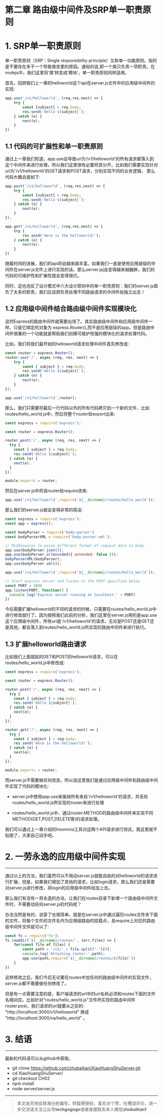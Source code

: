 # 第二章 路由级中间件及SRP单一职责原则

# 1. SRP单一职责原则

单一职责原则（SRP：Single responsibility principle）又称单一功能原则。指的是不要存在多于一个导致类变更的原因。通俗的说,即一个类只负责一项职责。在nodejs中，我们这里将‘类’转变成‘模块’，单一职责原则同样适用。

首先，回顾我们上一章的helloworld这个api在server.js文件中的应用级中间件的实现:

``` js
app.use('/v1/helloworld', (req,res,next) => {
    try {
        const {subject} = req.body;
        res.send(`Hello ${subject}`);
    } catch (e) {
        next(e);
    }
})
```

## 1.1 代码的可扩展性和单一职责原则
通过上一章我们知道，app.use会导致uri为‘/v1/helloworld'的所有请求都落入到这个中间件来进行处理，所以我们这里很有必要将其分开。比如我们需要实现针对uri为'/v1/helloworld'的GET请求和POST请求，分别实现不同的业务逻辑， 那么代码大概会是如下:

```js
app.post('/v1/helloworld', (req,res,next) => {
    try {
        const {subject} = req.body;
        res.send(`Hello ${subject}`);
    } catch (e) {
        next(e);
    }
});

app.get('/v1/helloworld', (req,res,next) => {
    try {
        res.send(`Here is the helloworld!`);
    } catch (e) {
        next(e);
    }
})
```
随着时间的进展，我们的api将会越来越丰富。如果我们一直是使用应用层级的中间件在server.js文件上进行实现的话，那么server.jsj会变得越来越臃肿，我们的代码的可维护性和扩展性就会变得很烂。

同时，这也违反了设计模式中六大设计原则中的单一职责原则：我们的server.js肩负了太多的职责，我们应该把负责处理不同路由请求的中间件给独立出去！

## 1.2 应用级中间件结合路由级中间件实现模块化

这时Express的路由中间件就需要出场了。其实路由级中间件和应用级中间件一样，只是它绑定的对象为 express.Router(),而不是应用层级的app。但是路由中间件很重的一个功能就是帮助我们创建可维护性强的模块化的请求处理代码。

比如，我们将我们最开始的helloworld请求处理中间件首先修改成:

```js
const router = express.Router();
router.use('/', async (req, res, next) => {
    try {
        const { subject } = req.body;
        res.send(`Hello ${subject}`);
    } catch (e) {
        next(e);
    }
});

app.use('/v1/helloworld',router);
```
那么，我们只需要将最后一行代码以外的所有代码拷贝到一个新的文件，比如routes/hello_world.js中，然后将整个router给export出来:
``` js
const express = require('express');

const router = express.Router();

router.post('/', async (req, res, next) => {
  try {
    const { subject } = req.body;
    res.send(`Hello ${subject}`);
  } catch (e) {
    next(e);
  }
});

module.exports = router;
```
然后在server.js中将该router给require进来:
```js
app.use('/v1/helloworld',require(`${__dirname}/routes/hello_world`));
```
那么我们的server.js就会变得非常的简洁:
``` js
const express = require('express');
const app = express();

const bodyParser = require('body-parser')
const bodyParserXML = require('body-parser-xml');

// Middlewares to parse different format of request data to body
app.use(bodyParser.json());
app.use(bodyParser.urlencoded({ extended: false }));
bodyParserXML(bodyParser);
app.use(bodyParser.xml());

app.use('/v1/helloworld',require(`${__dirname}/routes/hello_world`));

// Start express server and listen to the PORT specified below
const PORT = 3000
app.listen(PORT, function() {
  console.log('Express server running at localhost:' + PORT)
})
```
今后需要扩展helloworld的不同的请求的时候，只需要在routes/hello_world.js中进行修改就行了。因为按照我们此前的分析，我们这里在server.js用的是app.use这个应用级中间件，所有uri是'/v1/helloworld'的请求，无论是POST还是GET还是其他，都会落入到routes/hello_world.js所实现的路由中间件来进行执行。

## 1.3 扩展helloworld路由请求
比如我们上面提起的GET和POST的helloworld请求，可以在routes/hello_world.js中修改成:

``` js
const express = require('express');

const router = express.Router();

router.post('/', async (req, res, next) => {
  try {
    const { subject } = req.body;
    res.send(`Hello ${subject}`);
  } catch (e) {
    next(e);
  }
});

router.get('/', async (req, res, next) => {
  try {
    const { subject } = req.body;
    res.send(`Here is the helloworld!`);
  } catch (e) {
    next(e);
  }
});

module.exports = router;

```
而server.js不需要做任何改变。所以说这里我们是通过应用级中间件和路由级中间件实现了代码的模块化:

- server.js中使用app.use来接纳所有来自'/v1/helloworld'的请求，并丢给routes/hello_world.js所实现的router来进行处理

- routes/hello_world.js中，通过router.METHOD的路由级中间件来实现不同METHOD(GET,POST,DELETE等)的请求处理。

我们可以通过上一章介绍的Insomnia工具对这两个API请求进行测试，我这里就不贴图了，大家自己动手吧。

# 2. 一劳永逸的应用级中间件实现
---
通过以上的方法，我们虽然可以不用动server.js就能自由的对helloworld的请求进行扩展，但是，如果我们增加了其他的请求，比如login请求，那么我们还是需要对server.js进行修改，将login的应用级中间件给加上去。

那么我们有没有一劳永逸的办法，让我们在routes目录下新增一个路由级中间件文件时，不需要动任何server.js的代码呢？

办法当然是有的，说穿了也很简单。就是在server.js中通过遍历routes文件夹下面的文件，将每个文件的文件名作为应用级路由的挂载点，且require上对应的路由级中间件文件就可以了:

``` js
const fs = require('fs');
fs.readdir(`${__dirname}/routes/`, (err,files) => {
    for(const file of files) {
        const path = '/v1/' + file.split(".")[0];
        console.log('Attaching router:',path);
        app.use(path,require(`${__dirname}/routes/${file}`))
    }
})
```

这样修改之后，我们今后无论要在routes中加任何的路由级中间件的实现文件，server.js都不需要做任何修改了。

但是有一点需要注意的是，客户端请求的url中的uri名称必须和routes下面的文件名相对应。比如针对"routes/hello_world.js"文件所实现的路由中间件router.post，我们请求的url就要从之前的:
"http://localhost:3000/v1/helloworld" 
换成
 "http://localhost:3000/va/hello_world" 。

# 3. 结语
---
最新的代码请可以从github中获取。
-  git clone https://github.com/zhubaitian/XiaoHuangShuServer.git
- cd XiaoHuangShuServer/
- git checkout CH02
- npm install 
- node server/server.js

---
>本文由天地会珠海分舵编写，转载需授权，喜欢点个赞，吐槽请评论，进一步交流请关注公众号**techgogogo**或者直接联系本人微信**zhubaitian1**
